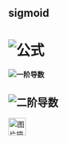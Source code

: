 sigmoid
-------

# ![公式](https://github.com/junjianhong/learning/blob/master/resource/img/sigmoid.jpg)

#### ![一阶导数](https://github.com/junjianhong/learning/blob/master/resource/img/sigmod_1.jpg)

## ![二阶导数](https://github.com/junjianhong/learning/blob/master/resource/img/sidmoid_2.jpg)

<img src="https://github.com/junjianhong/learning/blob/master/resource/img/sidmoid_2.jpg" height="35" alt="图片描述文字"/>
